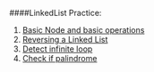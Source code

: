 ####LinkedList Practice:

1. [Basic Node and basic operations](https://github.com/prashishh/Cracking-The-Coding-Interview/blob/master/LinkedList/Singly%20Linked%20List/LinkedList.java)
2. [Reversing a Linked List](https://github.com/prashishh/Cracking-The-Coding-Interview/blob/master/LinkedList/Singly%20Linked%20List/Reverse.java)
3. [Detect infinite loop](https://github.com/prashishh/Cracking-The-Coding-Interview/blob/master/LinkedList/Singly%20Linked%20List/InfiniteLoop.java)
4. [Check if palindrome](https://github.com/prashishh/Cracking-The-Coding-Interview/blob/master/LinkedList/Singly%20Linked%20List/Palindrome.java)
